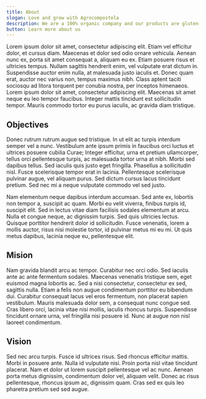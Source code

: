 ```yaml
---
title: About
slogan: Love and grow with Agrocompostela
description: We are a 100% organic company and our products are gluten-free.
button: Learn more about us
---
```


Lorem ipsum dolor sit amet, consectetur adipiscing elit. Etiam vel efficitur dolor, et cursus diam. Maecenas et dolor sed odio ornare vehicula. Aenean nunc ex, porta sit amet consequat a, aliquam eu ex. Etiam posuere risus et ultricies tempus. Nullam sagittis hendrerit enim, vel vulputate erat dictum in. Suspendisse auctor enim nulla, at malesuada justo iaculis et. Donec quam erat, auctor nec varius non, tempus maximus nibh. Class aptent taciti sociosqu ad litora torquent per conubia nostra, per inceptos himenaeos. Lorem ipsum dolor sit amet, consectetur adipiscing elit. Maecenas sit amet neque eu leo tempor faucibus. Integer mattis tincidunt est sollicitudin tempor. Mauris commodo tortor eu purus iaculis, ac gravida diam tristique.

## Objectives

Donec rutrum rutrum augue sed tristique. In ut elit ac turpis interdum semper vel a nunc. Vestibulum ante ipsum primis in faucibus orci luctus et ultrices posuere cubilia Curae; Integer efficitur, urna et pretium ullamcorper, tellus orci pellentesque turpis, ac malesuada tortor urna at nibh. Morbi sed dapibus tellus. Sed iaculis quis justo eget fringilla. Phasellus a sollicitudin nisl. Fusce scelerisque tempor erat in lacinia. Pellentesque scelerisque pulvinar augue, vel aliquam purus. Sed dictum cursus lacus tincidunt pretium. Sed nec mi a neque vulputate commodo vel sed justo.

Nam elementum neque dapibus interdum accumsan. Sed ante ex, lobortis non tempor a, suscipit ac quam. Morbi eu velit viverra, finibus turpis id, suscipit elit. Sed in lectus vitae diam facilisis sodales elementum at arcu. Nulla et congue neque, ac dignissim turpis. Sed quis ultricies lectus. Quisque porttitor hendrerit dolor id sollicitudin. Fusce venenatis, lorem a mollis auctor, risus nisi molestie tortor, id pulvinar metus mi eu mi. Ut quis metus dapibus, lacinia neque eu, pellentesque elit.

## Mision

Nam gravida blandit arcu ac tempor. Curabitur nec orci odio. Sed iaculis ante ac ante fermentum sodales. Maecenas venenatis tristique sem, eget euismod magna lobortis ac. Sed a nisi consectetur, consectetur ex sed, sagittis nulla. Etiam a felis non augue condimentum porttitor eu bibendum dui. Curabitur consequat lacus vel eros fermentum, non placerat sapien vestibulum. Mauris malesuada dolor sem, a consequat nunc congue sed. Cras libero orci, lacinia vitae nisi mollis, iaculis rhoncus turpis. Suspendisse tincidunt ornare urna, vel fringilla nisi posuere id. Nunc at augue non nisl laoreet condimentum.

## Vision

Sed nec arcu turpis. Fusce id ultrices risus. Sed rhoncus efficitur mattis. Morbi in posuere ante. Nulla id vulputate nisi. Proin porta nisl vitae tincidunt placerat. Nam et dolor ut lorem suscipit pellentesque vel ac nunc. Aenean porta metus dignissim, condimentum dolor vel, aliquam velit. Donec ac risus pellentesque, rhoncus ipsum ac, dignissim quam. Cras sed ex quis leo pharetra pretium sed sed augue.
